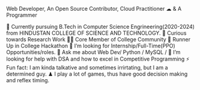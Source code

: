 
Web Developer, An Open Source Contributor, Cloud Practitioner ☁ & A Programmer

👷 Currently pursuing B.Tech in Computer Science Engrineering(2020-2024) from HINDUSTAN COLLEGE OF SCIENCE AND TECHNOLOGY.
🔭 Curious towards Research Work
✍🏻 Core Member of College Community
🥇 Runner Up in College Hackathon
💼 I’m looking for Internship/Full-Time(PPO) Opportunities/roles.
💬 Ask me about Web Dev/ Python / MySQL /
🤔 I’m looking for help with DSA and how to excel in Competitive Programming
⚡ Fun fact: I am kinda talkative and sometimes irrirtating, but I am a determined guy.
♟ I play a lot of games, thus have good decision making and reflex timing.
<!---
Arjunsng/Arjunsng is a ✨ special ✨ repository because its `README.md` (this file) appears on your GitHub profile.
You can click the Preview link to take a look at your changes.
--->
